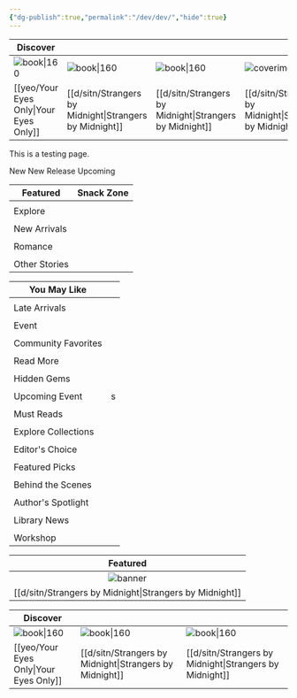 ```yaml
---
{"dg-publish":true,"permalink":"/dev/dev/","hide":true}
---
```



| Discover                           |                                                  |                                                  |                                   |
| ---------------------------------- | ------------------------------------------------ | ------------------------------------------------ | --------------------------------- |
| ![book\|160](/img/user/yeo/yeostorage/yeocover.webp)        | ![book\|160](/img/user/d/sitn/sitncover.webp)                     | ![book\|160](/img/user/d/sitn/sitncover.webp)                     | ![coverimg\|400](/img/user/d/sitn/sitnbanner.webp) |
| [[yeo/Your Eyes Only\|Your Eyes Only]] | [[d/sitn/Strangers by Midnight\|Strangers by Midnight]] | [[d/sitn/Strangers by Midnight\|Strangers by Midnight]] | [[d/sitn/Strangers by Midnight\|Strangers by Midnight]]         |

This is a testing page.

<div class="fake-button-container">
  <span class="fake-button">New</span>
  <span class="fake-button">New Release</span>
  <span class="fake-button">Upcoming</span>
</div>


| Featured      | Snack Zone |
| ------------- | ---------- |
|               |            |
| Explore       |            |
|               |            |
| New Arrivals  |            |
|               |            |
| Romance       |            |
|               |            |
| Other Stories |            |


| You May Like        |     |
| ------------------- | --- |
|                     |     |
| Late Arrivals       |     |
|                     |     |
| Event               |     |
|                     |     |
| Community Favorites |     |
|                     |     |
| Read More           |     |
|                     |     |
| Hidden Gems         |     |
|                     |     |
| Upcoming Event      | s   |
|                     |     |
| Must Reads          |     |
|                     |     |
| Explore Collections |     |
|                     |     |
| Editor's Choice     |     |
|                     |     |
| Featured Picks      |     |
|                     |     |
| Behind the Scenes   |     |
|                     |     |
| Author's Spotlight  |     |
|                     |     |
| Library News        |     |
|                     |     |
| Workshop            |     |


|                     Featured                     |
| :----------------------------------------------: |
|            ![banner](/img/user/d/sitn/sitnbanner.webp)            |
| [[d/sitn/Strangers by Midnight\|Strangers by Midnight]] |

<div id="nightzone">

| Discover                           |                                                  |                                                  |
| ---------------------------------- | ------------------------------------------------ | ------------------------------------------------ |
| ![book\|160](/img/user/yeo/yeostorage/yeocover.webp)        | ![book\|160](/img/user/d/sitn/sitncover.webp)                     | ![book\|160](/img/user/d/sitn/sitncover.webp)                     |
| [[yeo/Your Eyes Only\|Your Eyes Only]] | [[d/sitn/Strangers by Midnight\|Strangers by Midnight]] | [[d/sitn/Strangers by Midnight\|Strangers by Midnight]] |

</div>